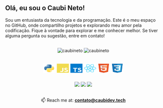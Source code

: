 
<h2> Olá, eu sou o Caubi Neto!</h2>

 Sou um entusiasta da tecnologia e da programação. Este é o meu espaço no GitHub, onde compartilho projetos e explorando meu amor pela codificação. Fique à vontade para explorar e me conhecer melhor. Se tiver alguma pergunta ou sugestão, entre em contato!

 <br>
                        
<div align="center" width="100%">
<!--   <img width="70%" src="https://streak-stats.demolab.com/?user=caubineto&theme=dracula" alt="caubineto" /> -->
  <img width="35%"  src="https://github-readme-stats-git-masterrstaa-rickstaa.vercel.app/api/top-langs?username=caubineto&show_icons=true&locale=en&layout=compact&theme=dracula" alt="caubineto" />  
  <img width="45%" padding="0" src="https://github-readme-stats-git-masterrstaa-rickstaa.vercel.app/api?username=caubineto&show_icons=true&locale=en&theme=dracula" alt="caubineto" />
</div>

<br>

 <div align="center">
<div style="display: inline_block"><br>
  <img align="center" alt="Caubi-Python" height="30" width="40" src="https://raw.githubusercontent.com/devicons/devicon/master/icons/python/python-original.svg">
  <img align="center" alt="Caubi-Js" height="30" width="40" src="https://raw.githubusercontent.com/devicons/devicon/master/icons/javascript/javascript-plain.svg">
  <img align="center" alt="Caubi-CSS" height="30" width="40" src="https://raw.githubusercontent.com/devicons/devicon/master/icons/typescript/typescript-original.svg">
<!--   <img align="center" alt="Caubi-CSS" height="30" width="40" src="https://raw.githubusercontent.com/devicons/devicon/master/icons/java/java-original.svg">  -->
  <img align="center" alt="Caubi-React" height="30" width="40" src="https://raw.githubusercontent.com/devicons/devicon/master/icons/react/react-original.svg">
  <img align="center" alt="Caubi-HTML" height="30" width="40" src="https://raw.githubusercontent.com/devicons/devicon/master/icons/html5/html5-original.svg">
  <img align="center" alt="Caubi-CSS" height="30" width="40" src="https://raw.githubusercontent.com/devicons/devicon/master/icons/css3/css3-original.svg"> 
<!--   <img align="center" alt="Rafa-CSS" height="30" width="40" src="https://raw.githubusercontent.com/devicons/devicon/master/icons/c/c-original.svg">  -->
    
</div>

  ##
 
<div> 
  <a href="https://instagram.com/caubineto_" target="_blank"><img src="https://img.shields.io/badge/-Instagram-%23E4405F?style=for-the-badge&logo=instagram&logoColor=white" target="_blank"></a>
  <a href = "mailto:caubineto@outlook.com"><img src="https://img.shields.io/badge/Microsoft_Outlook-0078D4?style=for-the-badge&logo=microsoft-outlook&logoColor=white" target="_blank"></a>
  <a href="https://www.linkedin.com/in/caubineto" target="_blank"><img src="https://img.shields.io/badge/-LinkedIn-%230077B5?style=for-the-badge&logo=linkedin&logoColor=white" target="_blank"></a> 
  
</div>

<br>

📫 Reach me at: **contato@caubidev.tech**
